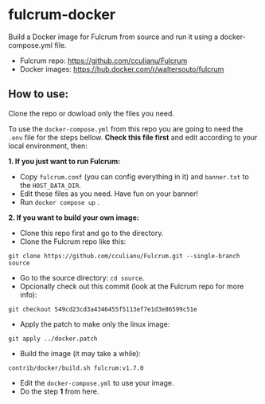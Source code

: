 # fulcrum-docker

Build a Docker image for Fulcrum from source and run it using a docker-compose.yml file.

* Fulcrum repo: https://github.com/cculianu/Fulcrum
* Docker images: https://hub.docker.com/r/waltersouto/fulcrum

## How to use:

Clone the repo or dowload only the files you need.

To use the `docker-compose.yml` from this repo you are going to need the `.env` file for the steps bellow. **Check this file first** and edit according to your local environment, then:

**1. If you just want to run Fulcrum:**

- Copy `fulcrum.conf` (you can config everything in it) and `banner.txt` to the `HOST_DATA_DIR`.
- Edit these files as you need. Have fun on your banner!
- Run `docker compose up` .

**2. If you want to build your own image:**

- Clone this repo first and go to the directory.
- Clone the Fulcrum repo like this:
```
git clone https://github.com/cculianu/Fulcrum.git --single-branch source
```
- Go to the source directory: `cd source`.
- Opcionally check out this commit (look at the Fulcrum repo for more info):
```
git checkout 549cd23cd3a4346455f5113ef7e1d3e86599c51e
```
- Apply the patch to make only the linux image:
```
git apply ../docker.patch
```
- Build the image (it may take a while):
```
contrib/docker/build.sh fulcrum:v1.7.0
```
- Edit the `docker-compose.yml` to use your image.
- Do the step **1** from here.
